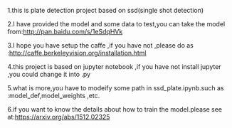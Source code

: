  1.this is plate detection project based on ssd(single shot detection)

 2.I have  provided the model and some data to test,you can take the model from:http://pan.baidu.com/s/1eSdqHVk

 3.I hope you have setup the caffe ,if you have not ,please do as :http://caffe.berkeleyvision.org/installation.html

 4.this project is based on jupyter notebook ,if you have not install jupyter ,you could change it into .py

 5.what is more,you have to modeify some path in ssd_plate.ipynb.such as :model_def,model_weights ,etc.

 6.if you want to know the details about how to train the model.please see at:https://arxiv.org/abs/1512.02325 

